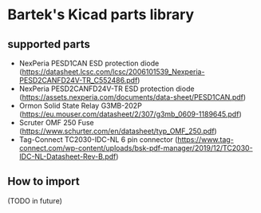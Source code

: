# Bartek's Kicad parts library

## supported parts

- NexPeria PESD1CAN ESD protection diode (https://datasheet.lcsc.com/lcsc/2006101539_Nexperia-PESD2CANFD24V-TR_C552486.pdf)
- NexPeria PESD2CANFD24V-TR ESD protection diode (https://assets.nexperia.com/documents/data-sheet/PESD1CAN.pdf)
- Ormon Solid State Relay G3MB-202P (https://eu.mouser.com/datasheet/2/307/g3mb_0609-1189645.pdf)
- Scruter OMF 250 Fuse (https://www.schurter.com/en/datasheet/typ_OMF_250.pdf)
- Tag-Connect TC2030-IDC-NL 6 pin connector (https://www.tag-connect.com/wp-content/uploads/bsk-pdf-manager/2019/12/TC2030-IDC-NL-Datasheet-Rev-B.pdf)

## How to import

(TODO in future)
